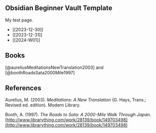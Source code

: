## Obsidian Beginner Vault Template
My test page.

- [[2023-12-30]]
- [[2023-12-31]]
- [[2024-W01]]

## Books

[@aureliusMeditationsNewTranslation2003] and [@boothRoadsSata2000Mile1997]

## References

Aurelius, M. (2003). _Meditations: A New Translation_ (G. Hays, Trans.; Revised ed. edition). Modern Library.

Booth, A. (1997). _The Roads to Sata: A 2000-Mile Walk Through Japan_. [http://www.librarything.com/work/28139/book/149703498](http://www.librarything.com/work/28139/book/149703498)
